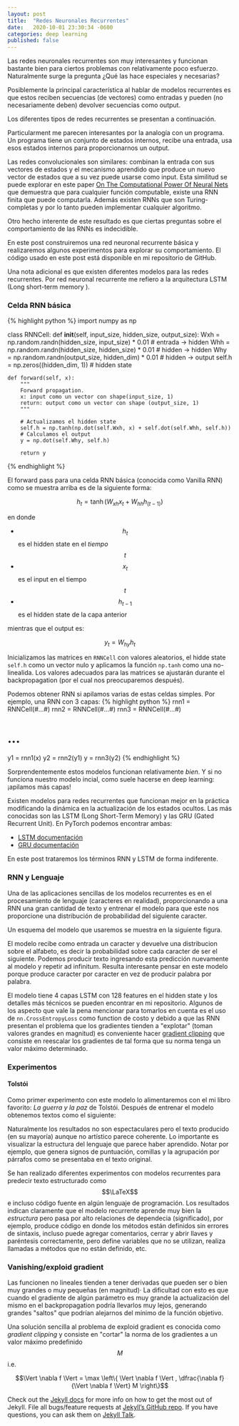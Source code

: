 ```yaml
---
layout: post
title:  "Redes Neuronales Recurrentes"
date:   2020-10-01 23:30:34 -0600
categories: deep learning
published: false
---
```

Las redes neuronales recurrentes son muy interesantes y funcionan bastante bien
para ciertos problemas con relativamente poco esfuerzo. Naturalmente surge la
pregunta ¿Qué las hace especiales y necesarias?

Posiblemente la principal característica al hablar de modelos recurrentes es que
estos reciben secuencias (de vectores) como entradas y pueden (no necesariamente deben)
devolver secuencias como output.

Los diferentes tipos de redes recurrentes se presentan a continuación.

Particularment me parecen interesantes por la analogía con un programa. Un programa
tiene un conjunto de estados internos, recibe una entrada, usa esos estados internos
para proporcionarnos un output.

Las redes convolucionales son similares: combinan la entrada con sus vectores de
estados y el mecanismo aprendido que produce un nuevo vector de estados que a su
vez puede usarse como input. Esta similitud se puede explorar en este paper
[On The Computational Power Of Neural Nets](http://binds.cs.umass.edu/papers/1992_Siegelmann_COLT.pdf)
que demuestra que para cualquier función computable, existe una RNN finita que
puede computarla. Además existen RNNs que son Turing-completas y por lo tanto pueden
implementar cualquier algoritmo.

Otro hecho interente de este resultado es que ciertas preguntas sobre el comportamiento
de las RNNs es indecidible.

En este post construiremos una red neuronal recurrente básica y realizaremos algunos
experimentos para explorar su comportamiento. El código usado en este post está
disponible en mi repositorio de GitHub.

Una nota adicional es que existen diferentes modelos para las redes recurrentes.
Por red neuronal recurrente me refiero a la arquitectura LSTM (Long short-term memory
).

### Celda RNN básica

{% highlight python %}
import numpy as np

class RNNCell:
    def __init__(self, input_size, hidden_size, output_size):
        Wxh = np.random.randn(hidden_size, input_size) * 0.01 # entrada -> hidden
        Whh = np.random.randn(hidden_size, hidden_size) * 0.01 # hidden -> hidden
        Why = np.random.randn(output_size, hidden_dim) * 0.01 # hidden -> output
        self.h = np.zeros((hidden_dim, 1)) # hidden state

    def forward(self, x):
        """
        Forward propagation.
        x: input como un vector con shape(input_size, 1)
        return: output como un vector con shape (output_size, 1)
        """

        # Actualizamos el hidden state
        self.h = np.tanh(np.dot(self.Wxh, x) + self.dot(self.Whh, self.h))
        # Calculamos el output
        y = np.dot(self.Why, self.h)

        return y
{% endhighlight %}

El forward pass para una celda RNN básica (conocida como Vanilla RNN) como se muestra arriba es de la siguiente forma:

$$h_t​=\tanh( W_{xh}​x_t​​+W_{hh}​h_{(t−1)}​​)$$

en donde
- $$h_t$$ es el hidden state en el *tiempo* $$t$$
- $$x_t$$ es el input  en el tiempo $$t$$
- $$h_{t-1}$$ es el hidden state de la capa anterior

mientras que el output es:

$$y_t​ = W_{hy} h_t$$


Inicializamos las matrices en `RNNCell` con valores aleatorios, el hidde state `self.h` como un vector nulo y aplicamos la función `np.tanh` como una no-linealida. Los valores adecuados para las matrices se ajustarán durante el backpropagation (por el cual nos preocuparemos después).

Podemos obtener RNN si apilamos varias de estas celdas simples. Por ejemplo, una RNN con 3 capas:
{% highlight python %}
rnn1 = RNNCell(#...#)
rnn2 = RNNCell(#...#)
rnn3 = RNNCell(#...#)
# ...
y1 = rnn1(x)
y2 = rnn2(y1)
y = rnn3(y2)
{% endhighlight %}

Sorprendentemente estos modelos funcionan relativamente *bien*. Y si no funciona nuestro modelo incial, como suele hacerse en deep learning: ¡apilamos más capas!

Existen modelos para redes recurrentes que funcionan mejor en la práctica modificando la dinámica en la actualización de los estados ocultos. Las más conocidas son las LSTM (Long Short-Term Memory) y las GRU (Gated Recurrent Unit). En PyTorch podemos encontrar ambas:
- [LSTM documentación](https://pytorch.org/docs/stable/generated/torch.nn.LSTM.html)
- [GRU documentación](https://pytorch.org/docs/stable/generated/torch.nn.GRU.html)


En este post trataremos los términos RNN y LSTM de forma indiferente.

### RNN y Lenguaje

Una de las aplicaciones sencillas de los modelos recurrentes es en el procesamiento de lenguaje (caracteres en realidad), proporcionando a una RNN una gran cantidad de texto y entrenar el modelo para que este nos proporcione una distribución de probabilidad del siguiente caracter.

Un esquema del modelo que usaremos se muestra en la siguiente figura.


El modelo recibe como entrada un caracter y devuelve una distribucion sobre el alfabeto, es decir la probabilidad sobre cada caracter de ser el siguiente. Podemos producir texto ingresando esta predicción nuevamente al modelo y repetir ad infinitum. Resulta interesante pensar en este modelo porque produce caracter por caracter en vez de producir palabra por palabra. 

El modelo tiene 4 capas LSTM con 128 features en el hidden state y los detalles más técnicos se pueden encontrar en mi repositorio. Algunos de los aspecto que vale la pena mencionar para tomarlos en cuenta es el uso de `nn.CrossEntropyLoss` como function de costo y debido a que las RNN presentan el problema que los gradientes tienden a "explotar" (toman valores grandes en magnitud) es conveniente hacer [gradient clipping](https://deepai.org/machine-learning-glossary-and-terms/gradient-clipping) que consiste en reescalar los gradientes de tal forma que su norma tenga un valor máximo determinado. 

### Experimentos

#### Tolstói

Como primer experimento con este modelo lo alimentaremos con el mi libro favorito: *La guerra y la paz* de Tolstói. Después de entrenar el modelo obtenemos textos como el siguiente:


Naturalmente los resultados no son espectaculares pero el texto producido (en su mayoría) aunque no artístico parece coherente. Lo importante es visualizar la estructura del lenguaje que parece haber aprendido. Notar por ejemplo, que genera signos de puntuación, comillas y la agrupación por párrafos como se presentaba en el texto original.

Se han realizado diferentes experimentos con modelos recurrentes para predecir texto estructurado como $$\LaTeX$$ e incluso código fuente en algún lenguaje de programación. Los resultados indican claramente que el modelo recurrente aprende muy bien la *estructura* pero pasa por alto relaciones de dependecia (significado), por ejemplo, produce código en donde los métodos están definidos sin errores de sintaxis, incluso puede agregar comentarios, cerrar y abrir llaves y paréntesis correctamente, pero define variables que no se utilizan, realiza llamadas a métodos que no están definido, etc.

### Vanishing/exploid gradient

Las funcionen no lineales tienden a tener derivadas que pueden ser o bien muy grandes o muy pequeñas (en magnitud)· La dificultad con esto es que cuando el gradiente de algún parámetro es muy grande la actualización del mismo en el backpropagation podría llevarlos muy lejos, generando grandes "saltos" que podrían alejarnos del mínimo de la función objetivo.

Una solución sencilla al problema de exploid gradient es conocida como *gradient clipping* y consiste en "cortar" la norma de los gradientes a un valor máximo predefinido $$M$$ i.e.
<center>
$$\Vert \nabla f \Vert = \max \left\{ \Vert \nabla f \Vert , \dfrac{\nabla f}{\Vert \nabla f \Vert} M \right\}$$
</center>

Check out the [Jekyll docs][jekyll-docs] for more info on how to get the most out of Jekyll. File all bugs/feature requests at [Jekyll’s GitHub repo][jekyll-gh]. If you have questions, you can ask them on [Jekyll Talk][jekyll-talk].

[jekyll-docs]: https://jekyllrb.com/docs/home
[jekyll-gh]:   https://github.com/jekyll/jekyll
[jekyll-talk]: https://talk.jekyllrb.com/
